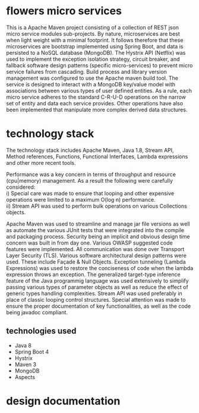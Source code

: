 
# flowers micro services

This is a Apache Maven project consisting of a collection of REST json micro service modules sub-projects. By nature, microservices are best when light weight with a minimal footprint. It follows therefore that these microservices are bootstrap implemented using Spring Boot, and data is persisted to a NoSQL database (MongoDB).
The Hystrix API (Netflix) was used to implement the exception isolation strategy, circuit breaker, and fallback software design patterns (specific micro-services) to prevent micro service failures from cascading.
Build process and library version management was configured to use the Apache maven build tool. The service is designed to interact with a MongoDB key/value model with associations between various types of user defined entities. 
As a rule, each micro service adheres to the standard C-R-U-D operations on the narrow set of entity and data each service provides. Other operations have also been implemented that manipulate more complex derived data structures.

# technology stack

The technology stack includes Apache Maven, Java 1.8, Stream API, Method references, Functions, Functional Interfaces, Lambda expressions and other more recent tools.

Performance was a key concern in terms of throughput and resource (cpu|memory) management. As a result the following were carefully considered:<br>
i) Special care was made to ensure that looping and other expensive operations were limited to a maximum O(log n) performance.<br>
ii) Stream API was used to perform bulk operations on various Collections objects.<br> 

Apache Maven was used to streamline and manage jar file versions as well as automate the various JUnit tests that were integrated into the compile and packaging process. Security being an implicit and obvious design time concern was built in from day one. Various OWASP suggested code features were implemented. All communication was done over Transport Layer Security (TLS).
Various software architectural design patterns were used. These include Façade & Null Objects.
Exception tunneling (Lambda Expressions) was used to restore the conciseness of code when the lambda expression throws an exception.
The generalized target-type inference feature of the Java programmig language was used extensively to simplify passing various types of parameter objects as well as reduce the effect of generic types handling complexities.
Stream API was used preferably in place of classic looping control structures.
Special attention was made to ensure the proper documentation of key functionalities, as well as the code being javadoc compliant.

## technologies used
* Java 8
* Spring Boot 4
* Hystrix
* Maven 3
* MongoDB 
* Aspects 

# design documentation
